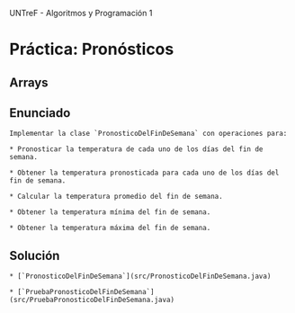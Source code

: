 UNTreF - Algoritmos y Programación 1

# Práctica: Pronósticos

## Arrays 

## Enunciado

	Implementar la clase `PronosticoDelFinDeSemana` con operaciones para:
	
	* Pronosticar la temperatura de cada uno de los días del fin de semana.
	
	* Obtener la temperatura pronosticada para cada uno de los días del fin de semana.
	
	* Calcular la temperatura promedio del fin de semana.
	
	* Obtener la temperatura mínima del fin de semana.
	
	* Obtener la temperatura máxima del fin de semana.
	 

## Solución

	* [`PronosticoDelFinDeSemana`](src/PronosticoDelFinDeSemana.java)

	* [`PruebaPronosticoDelFinDeSemana`](src/PruebaPronosticoDelFinDeSemana.java)
	